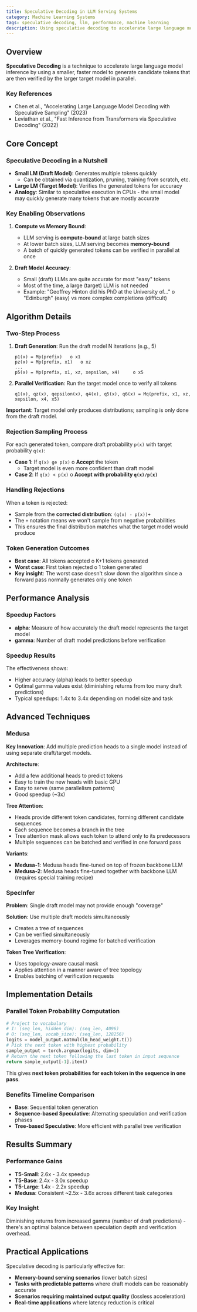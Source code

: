 ```yaml
---
title: Speculative Decoding in LLM Serving Systems
category: Machine Learning Systems
tags: speculative decoding, llm, performance, machine learning
description: Using speculative decoding to accelerate large language model inference, including algorithm details, performance analysis, and advanced techniques like Medusa and SpecInfer.
---
```


## Overview

**Speculative Decoding** is a technique to accelerate large language model inference by using a smaller, faster model to generate candidate tokens that are then verified by the larger target model in parallel.

### Key References
- Chen et al., "Accelerating Large Language Model Decoding with Speculative Sampling" (2023)
- Leviathan et al., "Fast Inference from Transformers via Speculative Decoding" (2022)

## Core Concept

### Speculative Decoding in a Nutshell
- **Small LM (Draft Model)**: Generates multiple tokens quickly
  - Can be obtained via quantization, pruning, training from scratch, etc.
- **Large LM (Target Model)**: Verifies the generated tokens for accuracy
- **Analogy**: Similar to speculative execution in CPUs - the small model may quickly generate many tokens that are mostly accurate

### Key Enabling Observations
1. **Compute vs Memory Bound**:
   - LLM serving is **compute-bound** at large batch sizes
   - At lower batch sizes, LLM serving becomes **memory-bound**
   - A batch of quickly generated tokens can be verified in parallel at once

2. **Draft Model Accuracy**:
   - Small (draft) LLMs are quite accurate for most "easy" tokens
   - Most of the time, a large (target) LLM is not needed
   - Example: "Geoffrey Hinton did his PhD at the University of..." 	o "Edinburgh" (easy) vs more complex completions (difficult)

## Algorithm Details

### Two-Step Process

1. **Draft Generation**: Run the draft model N iterations (e.g., 5)
   ```
   p1(x) = Mp(prefix) 	o x1
   pz(x) = Mp(prefix, x1) 	o xz
   ...
   p5(x) = Mp(prefix, x1, xz, xepsilon, x4) 	o x5
   ```

2. **Parallel Verification**: Run the target model once to verify all tokens
   ```
   q1(x), qz(x), qepsilon(x), q4(x), q5(x), q6(x) = Mq(prefix, x1, xz, xepsilon, x4, x5)
   ```

**Important**: Target model only produces distributions; sampling is only done from the draft model.

### Rejection Sampling Process

For each generated token, compare draft probability `p(x)` with target probability `q(x)`:

- **Case 1**: If `q(x) ge p(x)` 	o **Accept** the token
  - Target model is even more confident than draft model
- **Case 2**: If `q(x) < p(x)` 	o **Accept with probability `q(x)/p(x)`**

### Handling Rejections

When a token is rejected:
- Sample from the **corrected distribution**: `(q(x) - p(x))+`
- The `+` notation means we won't sample from negative probabilities
- This ensures the final distribution matches what the target model would produce

### Token Generation Outcomes

- **Best case**: All tokens accepted 	o K+1 tokens generated
- **Worst case**: First token rejected 	o 1 token generated
- **Key insight**: The worst case doesn't slow down the algorithm since a forward pass normally generates only one token

## Performance Analysis

### Speedup Factors
- **alpha**: Measure of how accurately the draft model represents the target model
- **gamma**: Number of draft model predictions before verification

### Speedup Results
The effectiveness shows:
- Higher accuracy (alpha) leads to better speedup
- Optimal gamma values exist (diminishing returns from too many draft predictions)
- Typical speedups: 1.4x to 3.4x depending on model size and task

## Advanced Techniques

### Medusa
**Key Innovation**: Add multiple prediction heads to a single model instead of using separate draft/target models.

**Architecture**:
- Add a few additional heads to predict tokens
- Easy to train the new heads with basic GPU
- Easy to serve (same parallelism patterns)
- Good speedup (~3x)

**Tree Attention**:
- Heads provide different token candidates, forming different candidate sequences
- Each sequence becomes a branch in the tree
- Tree attention mask allows each token to attend only to its predecessors
- Multiple sequences can be batched and verified in one forward pass

**Variants**:
- **Medusa-1**: Medusa heads fine-tuned on top of frozen backbone LLM
- **Medusa-2**: Medusa heads fine-tuned together with backbone LLM (requires special training recipe)

### SpecInfer
**Problem**: Single draft model may not provide enough "coverage"

**Solution**: Use multiple draft models simultaneously
- Creates a tree of sequences
- Can be verified simultaneously
- Leverages memory-bound regime for batched verification

**Token Tree Verification**:
- Uses topology-aware causal mask
- Applies attention in a manner aware of tree topology
- Enables batching of verification requests

## Implementation Details

### Parallel Token Probability Computation
```python
# Project to vocabulary
# I: (seq_len, hidden_dim): (seq_len, 4096)
# O: (seq_len, vocab_size): (seq_len, 128256)
logits = model_output.matmul(lm_head_weight.t())
# Pick the next token with highest probability
sample_output = torch.argmax(logits, dim=1)
# Return the next token following the last token in input sequence
return sample_output[-1].item()
```

This gives **next token probabilities for each token in the sequence in one pass**.

### Benefits Timeline Comparison
- **Base**: Sequential token generation
- **Sequence-based Speculative**: Alternating speculation and verification phases
- **Tree-based Speculative**: More efficient with parallel tree verification

## Results Summary

### Performance Gains
- **T5-Small**: 2.6x - 3.4x speedup
- **T5-Base**: 2.4x - 3.0x speedup  
- **T5-Large**: 1.4x - 2.2x speedup
- **Medusa**: Consistent ~2.5x - 3.6x across different task categories

### Key Insight
Diminishing returns from increased gamma (number of draft predictions) - there's an optimal balance between speculation depth and verification overhead.

## Practical Applications

Speculative decoding is particularly effective for:
- **Memory-bound serving scenarios** (lower batch sizes)
- **Tasks with predictable patterns** where draft models can be reasonably accurate
- **Scenarios requiring maintained output quality** (lossless acceleration)
- **Real-time applications** where latency reduction is critical
